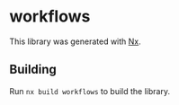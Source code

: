 # workflows

This library was generated with [Nx](https://nx.dev).

## Building

Run `nx build workflows` to build the library.
